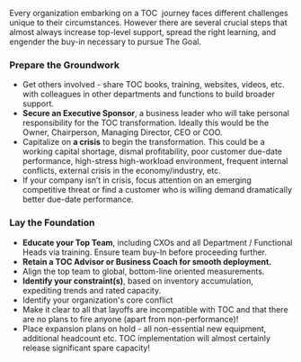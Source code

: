 Every organization embarking on a TOC  journey faces different challenges unique to their circumstances. However there are several crucial steps that almost always increase top-level support, spread the right learning, and engender the buy-in necessary to pursue The Goal.  
  
### Prepare the Groundwork

- Get others involved - share TOC books, training, websites, videos, etc. with colleagues in other departments and functions to build broader support.
- **Secure an Executive Sponsor**, a business leader who will take personal responsibility for the TOC transformation. Ideally this would be the Owner, Chairperson, Managing Director, CEO or COO.
- Capitalize on **a crisis** to begin the transformation. This could be a working capital shortage, dismal profitability, poor customer due-date performance, high-stress high-workload environment, frequent internal conflicts, external crisis in the economy/industry, etc.
- If your company isn’t in crisis, focus attention on an emerging competitive threat or find a customer who is willing demand dramatically better due-date performance.

### Lay the Foundation

- **Educate your Top Team**, including CXOs and all Department / Functional Heads via training. Ensure team buy-In before proceeding further.
- **Retain a TOC Advisor or Business Coach for smooth deployment.** 
- Align the top team to global, bottom-line oriented measurements.
- **Identify your constraint(s)**, based on inventory accumulation, expediting trends and rated capacity.
- Identify your organization's core conflict
- Make it clear to all that layoffs are incompatible with TOC and that there are no plans to fire anyone (apart from non-performance)!
- Place expansion plans on hold - all non-essential new equipment, additional headcount etc. TOC implementation will almost certainly release significant spare capacity!